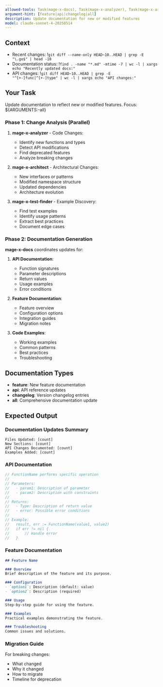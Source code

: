```yaml
---
allowed-tools: Task(mage-x-docs), Task(mage-x-analyzer), Task(mage-x-architect), Task(mage-x-test-finder), Bash(magex docs:*), Read, Write, MultiEdit, Grep, Glob, LS
argument-hint: [feature|api|changelog|all]
description: Update documentation for new or modified features
model: claude-sonnet-4-20250514
---
```


## Context
- Recent changes: !`git diff --name-only HEAD~10..HEAD | grep -E "\.go$" | head -10`
- Documentation status: !`find . -name "*.md" -mtime -7 | wc -l | xargs echo "Recently updated docs:"`
- API changes: !`git diff HEAD~10..HEAD | grep -E "^[+-]func|^[+-]type" | wc -l | xargs echo "API changes:"`

## Your Task

Update documentation to reflect new or modified features. Focus: ${ARGUMENTS:-all}

### Phase 1: Change Analysis (Parallel)

1. **mage-x-analyzer** - Code Changes:
   - Identify new functions and types
   - Detect API modifications
   - Find deprecated features
   - Analyze breaking changes

2. **mage-x-architect** - Architectural Changes:
   - New interfaces or patterns
   - Modified namespace structure
   - Updated dependencies
   - Architecture evolution

3. **mage-x-test-finder** - Example Discovery:
   - Find test examples
   - Identify usage patterns
   - Extract best practices
   - Document edge cases

### Phase 2: Documentation Generation

**mage-x-docs** coordinates updates for:

1. **API Documentation**:
   - Function signatures
   - Parameter descriptions
   - Return values
   - Usage examples
   - Error conditions

2. **Feature Documentation**:
   - Feature overview
   - Configuration options
   - Integration guides
   - Migration notes

3. **Code Examples**:
   - Working examples
   - Common patterns
   - Best practices
   - Troubleshooting

## Documentation Types

- **feature**: New feature documentation
- **api**: API reference updates
- **changelog**: Version changelog entries
- **all**: Comprehensive documentation update

## Expected Output

### Documentation Updates Summary
```
Files Updated: [count]
New Sections: [count]
API Changes Documented: [count]
Examples Added: [count]
```

### API Documentation
```go
// FunctionName performs specific operation
//
// Parameters:
//   - param1: Description of parameter
//   - param2: Description with constraints
//
// Returns:
//   - Type: Description of return value
//   - error: Possible error conditions
//
// Example:
//   result, err := FunctionName(value1, value2)
//   if err != nil {
//       // Handle error
//   }
```

### Feature Documentation
```markdown
## Feature Name

### Overview
Brief description of the feature and its purpose.

### Configuration
- `option1`: Description (default: value)
- `option2`: Description (required)

### Usage
Step-by-step guide for using the feature.

### Examples
Practical examples demonstrating the feature.

### Troubleshooting
Common issues and solutions.
```

### Migration Guide
For breaking changes:
- What changed
- Why it changed
- How to migrate
- Timeline for deprecation
